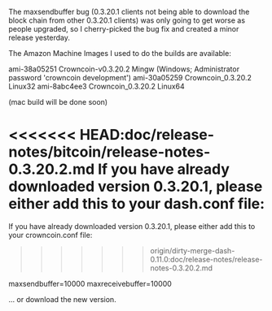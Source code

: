 The maxsendbuffer bug (0.3.20.1 clients not being able to download the block chain from other 0.3.20.1 clients) was only going to get
worse as people upgraded, so I cherry-picked the bug fix and created a minor release yesterday.

The Amazon Machine Images I used to do the builds are available:

  ami-38a05251   Crowncoin-v0.3.20.2 Mingw    (Windows; Administrator password 'crowncoin development')
  ami-30a05259   Crowncoin_0.3.20.2 Linux32
  ami-8abc4ee3   Crowncoin_0.3.20.2 Linux64

(mac build will be done soon)

<<<<<<< HEAD:doc/release-notes/bitcoin/release-notes-0.3.20.2.md
If you have already downloaded version 0.3.20.1, please either add this to your dash.conf file:
=======
If you have already downloaded version 0.3.20.1, please either add this to your crowncoin.conf file:
>>>>>>> origin/dirty-merge-dash-0.11.0:doc/release-notes/release-notes-0.3.20.2.md

  maxsendbuffer=10000
  maxreceivebuffer=10000

... or download the new version.
